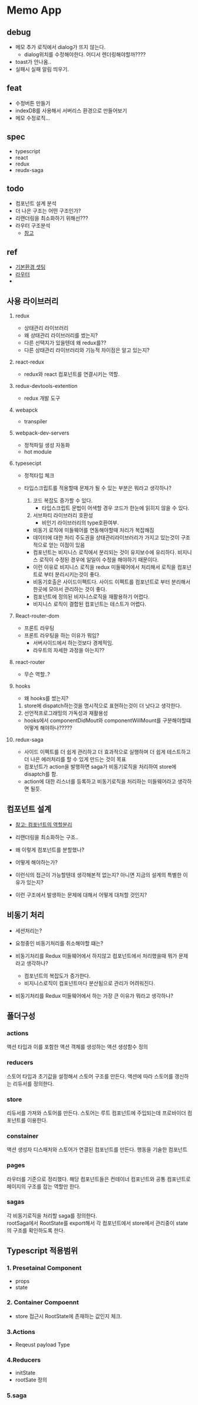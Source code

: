 # Memo App


## debug
- 메모 추가 로직에서 dialog가 뜨지 않는다.
    - dialog위치를 수정해야한다. 어디서 렌더링해야할까????
- toast가 안나옴..
- 실패시 실패 알림 띄우기.

## feat
- 수정버튼 만들기
- indexDB를 사용해서 서버리스 환경으로 만들어보기
- 메모 수정로직...


## spec
- typescript 
- react 
- redux
- reudx-saga


## todo
- 컴포넌트 설계 분석
- 더 나은 구조는 어떤 구조인가?
- 리랜더링을 최소화하기 위해선???
- 라우터 구조분석
    - [참고](https://velopert.com/3417)


## ref
- [기본환경 셋팅](http://jeonghwan-kim.github.io/dev/2019/06/25/react-ts.html)
- [라우터](http://jeonghwan-kim.github.io/dev/2019/07/08/react-router-ts.html)
- [](http://jeonghwan-kim.github.io/dev/2019/07/15/react-redux-ts.html)



## 사용 라이브러리

1. redux
    - 상태관리 라이브러리
    - 왜 상태관리 라이브러리를 썼는지?
    - 다른 선택지가 있을텐데 왜 redux를??
    - 다른 상태관리 라이브러리와 기능적 차이점은 알고 있는지?

2. react-redux
    - redux와 react 컴포넌트를 연결시키는 역할.

3. redux-devtools-extention
    - redux 개발 도구

4. webapck
    - transpiler

4. webpack-dev-servers
    - 정적파일 생성 자동화
    - hot module

5. typesecipt
    - 정적타입 체크

    - 타입스크립트를 적용할때 문제가 될 수 있는 부분은 뭐라고 생각하나?
        1. 코드 복잡도 증가할 수 있다.
            - 타입스크립트 문법이 어색할 경우 코드가 한눈에 읽히지 않을 수 있다.
        2. 서브파티 라이브러리 호환성 
            - 비인기 라이브러리의 type호환여부.
        - 비동기 로직에 미들웨어를 연동해야할때 처리가 복잡해짐
        - 데이터에 대한 처리 주도권을 상태관리라이브러리가 가지고 있는것이 구조적으로 얻는 이점이 있음
        - 컴포넌트는 비지니스 로직에서 분리되는 것이 유지보수에 유리하다. 비지니스 로직이 수정된 경우에 일일이 수정을 해야하기 때문이다. 
        - 이런 이유로 비지니스 로직을 redux 미들웨어에서 처리해서 로직을 컴포넌트로 부터 분리시키는것이 좋다.  
        - 비동기호출은 사이드이펙트다. 사이드 이펙트를 컴포넌트로 부터 분리해서 한곳에 모아서 관리하는 것이 좋다.  
        - 컴포넌트에 정의된 비지니스로직을 재활용하기 어렵다. 
        - 비지니스 로직이 결합된 컴포넌트는 테스트가 어렵다.

6. React-router-dom
    - 프론트 라우팅
    - 프론트 라우팅을 하는 이유가 뭐임?
        - 서버사이드에서 하는것보다 경제적임.
        - 라우트의 자세한 과정을 아는지?? 

7. react-router
    - 무슨 역할..?

8. hooks
    - 왜 hooks를 썼는지?
    1. store에 dispatch하는것을 명시적으로 표현하는것이 더 낫다고 생각한다.
    2. 선언적프로그래밍의 가독성과 재활용성

    - hooks에서 componentDidMout와 componentWillMount를 구분해야할떄 어떻게 해야하나?????


9. redux-saga
    - 사이드 이펙트를 더 쉽게 관리하고 더 효과적으로 실행하며 더 쉽게 테스트하고 더 나은 에러처리를 할 수 있게 만드는 것이 목표
    - 컴포넌트가 action을 발행하면 saga가 비동기로직을 처리하여 store에 disaptch를 함.
    - action에 대한 리스너를 등록하고 비동기로직을 처리하는 미들웨어라고 생각하면 될듯.


## 컴포넌트 설계
- [참고: 컴포넌트의 역할분리](https://jeonghwan-kim.github.io/dev/2020/01/28/component-design.html)

- 리랜더링을 최소화하는 구조..
- 왜 이렇게 컴포넌트를 분할했나?
- 어떻게 해야하는가?
- 이런식의 접근이 가능할텐데 생각해본적 없는지? 아니면 지금의 설계의 특별한 이유가 있는지?
- 이런 구조에서 발생하는 문제에 대해서 어떻게 대처할 것인지?


## 비동기 처리
- 세션처리는?
- 요청중인 비동기처리를 취소해야할 떄는?
- 비동기처리를 Redux 미들웨어에서 하지않고 컴포넌트에서 처리했을때 뭐가 문제라고 생각하나?
    - 컴포넌트의 복잡도가 증가한다.
    - 비지니스로직이 컴포넌트마다 분산됨으로 관리가 어려워진다. 

- 비동기처리를 Redux 미들웨어에서 하는 가장 큰 이유가 뭐라고 생각하나?




## 폴더구성

### actions
액션 타입과 이를 포함한 액션 객체를 생성하는 액션 생성함수 정의

### reducers
스토어 타입과 초기값을 설정해서 스토어 구조를 만든다. 액션에 따라 스토어를 갱신하는 리듀서를 정의한다.

### store
리듀서를 가져와 스토어를 만든다. 스토어는 루트 컴포넌트에 주입되는데 프로바이더 컴포넌트를 이용한다.

### constainer
액션 생성자 디스패처와 스토어가 연결된 컴포넌트를 만든다. 행동을 기술한 컴포넌트

### pages  
라우터를 기준으로 정리했다. 해당 컴포넌트들은 컨테이너 컴포넌트와 공통 컴포넌트로 페이지의 구조를 잡는 역할만 한다.

### sagas
각 비동기로직을 처리할 saga를 정의한다.  
rootSaga에서 RootState를 export해서 각 컴포넌트에서 store에서 관리중이 state의 구조를 확인하도록 한다.  






## Typescript 적용범위

### 1. Presetainal Component
- props
- state


### 2. Container Compoennt
- store 접근시 RootState에 존재하는 값인지 체크.


### 3.Actions
- Reqeust payload Type


### 4.Reducers
- initState
- rootSate 정의


### 5.saga
